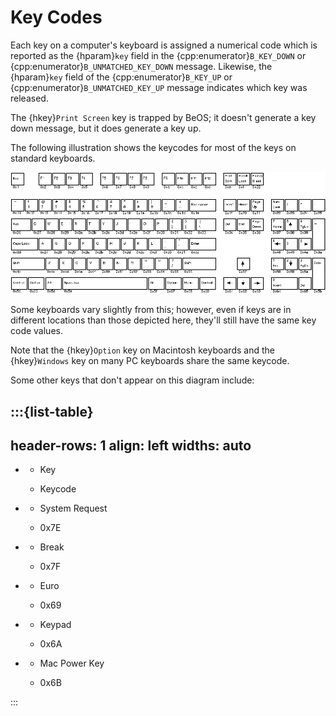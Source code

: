 # Key Codes

Each key on a computer's keyboard is assigned a numerical code which is
reported as the {hparam}`key` field in the {cpp:enumerator}`B_KEY_DOWN` or
{cpp:enumerator}`B_UNMATCHED_KEY_DOWN` message. Likewise, the {hparam}`key`
field of the {cpp:enumerator}`B_KEY_UP` or
{cpp:enumerator}`B_UNMATCHED_KEY_UP` message indicates which key was
released.

The {hkey}`Print Screen` key is trapped by BeOS; it doesn't generate a key
down message, but it does generate a key up.

The following illustration shows the keycodes for most of the keys on
standard keyboards.

![Info Icon](./_static/images/keymap.png)

Some keyboards vary slightly from this; however, even if keys are in
different locations than those depicted here, they'll still have the same
key code values.

Note that the {hkey}`Option` key on Macintosh keyboards and the
{hkey}`Windows` key on many PC keyboards share the same keycode.

Some other keys that don't appear on this diagram include:

:::{list-table}
---
header-rows: 1
align: left
widths: auto
---
-
	- Key

	- Keycode

-
	- System Request

	- 0x7E

-
	- Break

	- 0x7F

-
	- Euro

	- 0x69

-
	- Keypad

	- 0x6A

-
	- Mac Power Key

	- 0x6B


:::

